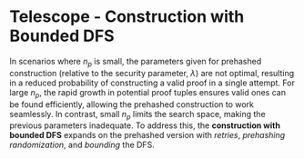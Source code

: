 # Telescope - Construction with Bounded DFS

In scenarios where $n_p$ is small, the parameters given for prehashed construction (relative to the security parameter, $\lambda$) are not optimal, resulting in a reduced probability of constructing a valid proof in a single attempt.
For large $n_p$, the rapid growth in potential proof tuples ensures valid ones can be found efficiently, allowing the prehashed construction to work seamlessly.
In contrast, small $n_p$ limits the search space, making the previous parameters inadequate.
To address this, the **construction with bounded DFS** expands on the prehashed version with *retries*, *prehashing randomization*, and *bounding* the DFS.
